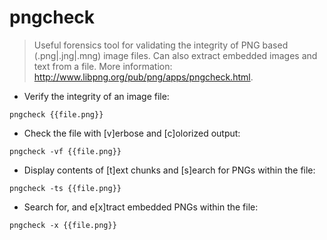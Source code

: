 # pngcheck

> Useful forensics tool for validating the integrity of PNG based (.png|.jng|.mng) image files.
> Can also extract embedded images and text from a file.
> More information: <http://www.libpng.org/pub/png/apps/pngcheck.html>.

- Verify the integrity of an image file:

`pngcheck {{file.png}}`

- Check the file with [v]erbose and [c]olorized output:

`pngcheck -vf {{file.png}}`

- Display contents of [t]ext chunks and [s]earch for PNGs within the file:

`pngcheck -ts {{file.png}}`

- Search for, and e[x]tract embedded PNGs within the file:

`pngcheck -x {{file.png}}`
